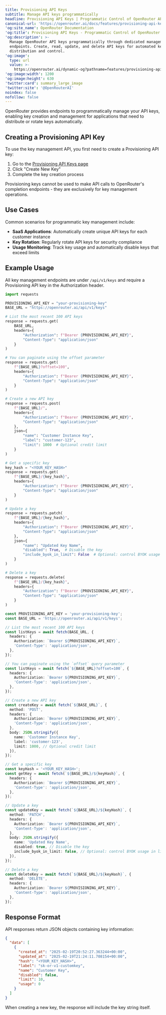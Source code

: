 ```yaml
---
title: Provisioning API Keys
subtitle: Manage API keys programmatically
headline: Provisioning API Keys | Programmatic Control of OpenRouter API Keys
canonical-url: 'https://openrouter.ai/docs/features/provisioning-api-keys'
'og:site_name': OpenRouter Documentation
'og:title': Provisioning API Keys - Programmatic Control of OpenRouter API Keys
'og:description': >-
  Manage OpenRouter API keys programmatically through dedicated management
  endpoints. Create, read, update, and delete API keys for automated key
  distribution and control.
'og:image':
  type: url
  value: >-
    https://openrouter.ai/dynamic-og?pathname=features/provisioning-api-keys&title=Provisioning%20API%20Keys&description=Programmatically%20manage%20OpenRouter%20API%20keys
'og:image:width': 1200
'og:image:height': 630
'twitter:card': summary_large_image
'twitter:site': '@OpenRouterAI'
noindex: false
nofollow: false
---
```


OpenRouter provides endpoints to programmatically manage your API keys, enabling key creation and management for applications that need to distribute or rotate keys automatically.

## Creating a Provisioning API Key

To use the key management API, you first need to create a Provisioning API key:

1. Go to the [Provisioning API Keys page](https://openrouter.ai/settings/provisioning-keys)
2. Click "Create New Key"
3. Complete the key creation process

Provisioning keys cannot be used to make API calls to OpenRouter's completion endpoints - they are exclusively for key management operations.

## Use Cases

Common scenarios for programmatic key management include:

- **SaaS Applications**: Automatically create unique API keys for each customer instance
- **Key Rotation**: Regularly rotate API keys for security compliance
- **Usage Monitoring**: Track key usage and automatically disable keys that exceed limits

## Example Usage

All key management endpoints are under `/api/v1/keys` and require a Provisioning API key in the Authorization header.

<CodeGroup>

```python title="Python"
import requests

PROVISIONING_API_KEY = "your-provisioning-key"
BASE_URL = "https://openrouter.ai/api/v1/keys"

# List the most recent 100 API keys
response = requests.get(
    BASE_URL,
    headers={
        "Authorization": f"Bearer {PROVISIONING_API_KEY}",
        "Content-Type": "application/json"
    }
)

# You can paginate using the offset parameter
response = requests.get(
    f"{BASE_URL}?offset=100",
    headers={
        "Authorization": f"Bearer {PROVISIONING_API_KEY}",
        "Content-Type": "application/json"
    }
)

# Create a new API key
response = requests.post(
    f"{BASE_URL}/",
    headers={
        "Authorization": f"Bearer {PROVISIONING_API_KEY}",
        "Content-Type": "application/json"
    },
    json={
        "name": "Customer Instance Key",
        "label": "customer-123",
        "limit": 1000  # Optional credit limit
    }
)

# Get a specific key
key_hash = "<YOUR_KEY_HASH>"
response = requests.get(
    f"{BASE_URL}/{key_hash}",
    headers={
        "Authorization": f"Bearer {PROVISIONING_API_KEY}",
        "Content-Type": "application/json"
    }
)

# Update a key
response = requests.patch(
    f"{BASE_URL}/{key_hash}",
    headers={
        "Authorization": f"Bearer {PROVISIONING_API_KEY}",
        "Content-Type": "application/json"
    },
    json={
        "name": "Updated Key Name",
        "disabled": True,  # Disable the key
        "include_byok_in_limit": False  # Optional: control BYOK usage in limit
    }
)

# Delete a key
response = requests.delete(
    f"{BASE_URL}/{key_hash}",
    headers={
        "Authorization": f"Bearer {PROVISIONING_API_KEY}",
        "Content-Type": "application/json"
    }
)
```

```typescript title="TypeScript"
const PROVISIONING_API_KEY = 'your-provisioning-key';
const BASE_URL = 'https://openrouter.ai/api/v1/keys';

// List the most recent 100 API keys
const listKeys = await fetch(BASE_URL, {
  headers: {
    Authorization: `Bearer ${PROVISIONING_API_KEY}`,
    'Content-Type': 'application/json',
  },
});

// You can paginate using the `offset` query parameter
const listKeys = await fetch(`${BASE_URL}?offset=100`, {
  headers: {
    Authorization: `Bearer ${PROVISIONING_API_KEY}`,
    'Content-Type': 'application/json',
  },
});

// Create a new API key
const createKey = await fetch(`${BASE_URL}`, {
  method: 'POST',
  headers: {
    Authorization: `Bearer ${PROVISIONING_API_KEY}`,
    'Content-Type': 'application/json',
  },
  body: JSON.stringify({
    name: 'Customer Instance Key',
    label: 'customer-123',
    limit: 1000, // Optional credit limit
  }),
});

// Get a specific key
const keyHash = '<YOUR_KEY_HASH>';
const getKey = await fetch(`${BASE_URL}/${keyHash}`, {
  headers: {
    Authorization: `Bearer ${PROVISIONING_API_KEY}`,
    'Content-Type': 'application/json',
  },
});

// Update a key
const updateKey = await fetch(`${BASE_URL}/${keyHash}`, {
  method: 'PATCH',
  headers: {
    Authorization: `Bearer ${PROVISIONING_API_KEY}`,
    'Content-Type': 'application/json',
  },
  body: JSON.stringify({
    name: 'Updated Key Name',
    disabled: true, // Disable the key
    include_byok_in_limit: false, // Optional: control BYOK usage in limit
  }),
});

// Delete a key
const deleteKey = await fetch(`${BASE_URL}/${keyHash}`, {
  method: 'DELETE',
  headers: {
    Authorization: `Bearer ${PROVISIONING_API_KEY}`,
    'Content-Type': 'application/json',
  },
});
```

</CodeGroup>

## Response Format

API responses return JSON objects containing key information:

```json
{
  "data": [
    {
      "created_at": "2025-02-19T20:52:27.363244+00:00",
      "updated_at": "2025-02-19T21:24:11.708154+00:00",
      "hash": "<YOUR_KEY_HASH>",
      "label": "sk-or-v1-customkey",
      "name": "Customer Key",
      "disabled": false,
      "limit": 10,
      "usage": 0
    }
  ]
}
```

When creating a new key, the response will include the key string itself.
